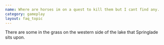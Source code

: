 ```yaml
---
name: Where are horses im on a quest to kill them but I cant find any.
category: gameplay
layout: faq_topic
---
```

There are some in the grass on the western side of the lake that Springlade sits upon.